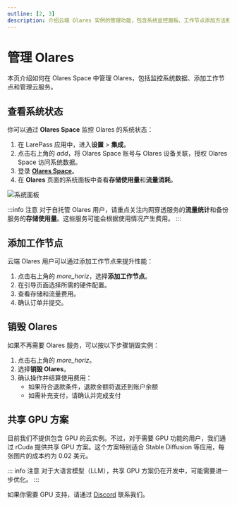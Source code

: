 ```yaml
---
outline: [2, 3]
description: 介绍云端 Olares 实例的管理功能，包含系统监控面板、工作节点添加方法和共享 GPU 使用方案，助力提升系统运行效率。
---
```


# 管理 Olares

本页介绍如何在 Olares Space 中管理 Olares，包括监控系统数据、添加工作节点和管理云服务。

## 查看系统状态

你可以通过 **Olares Space** 监控 Olares 的系统状态：

1. 在 LarePass 应用中，进入**设置** > **集成**。
2. 点击右上角的 <i class="material-symbols-outlined">add</i>，将 Olares Space 账号与 Olares 设备关联，授权 Olares Space 访问系统数据。
3. 登录 [**Olares Space**](https://space.olares.com/)。
4. 在 **Olares** 页面的系统面板中查看**存储使用量**和**流量消耗**。

![系统面板](/images/how-to/space/my_olares.jpg#bordered)

:::info 注意
对于自托管 Olares 用户，请重点关注内网穿透服务的**流量统计**和备份服务的**存储使用量**。这些服务可能会根据使用情况产生费用。
:::

## 添加工作节点

云端 Olares 用户可以通过添加工作节点来提升性能：

1. 点击右上角的 <i class="material-symbols-outlined">more_horiz</i>，选择**添加工作节点**。
2. 在引导页面选择所需的硬件配置。
3. 查看存储和流量费用。
4. 确认订单并提交。

## 销毁 Olares

如果不再需要 Olares 服务，可以按以下步骤销毁实例：

1. 点击右上角的 <i class="material-symbols-outlined">more_horiz</i>。
2. 选择**销毁 Olares**。
3. 确认操作并结算使用费用：
   - 如果符合退款条件，退款金额将返还到账户余额
   - 如需补充支付，请确认并完成支付

## 共享 GPU 方案

目前我们不提供包含 GPU 的云实例。不过，对于需要 GPU 功能的用户，我们通过 rCuda 提供共享 GPU 方案。这个方案特别适合 Stable Diffusion 等应用，每张图片的成本约为 0.02 美元。

::: info 注意
对于大语言模型（LLM），共享 GPU 方案仍在开发中，可能需要进一步优化。
:::

如果你需要 GPU 支持，请通过 [Discord](https://discord.gg/olares) 联系我们。